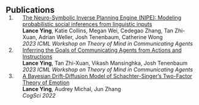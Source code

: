 <h2 id="publications" style="margin: 2px 0px -15px;">Publications</h2>

<div class="publications">
<ol class="bibliography">



<li>
<div class="pub-row">
  <div class="col-sm-9" style="position: relative;padding-right: 15px;padding-left: 20px;">
    <div class="title"><a href="https://icml.cc/virtual/2023/workshop/21489#wse-detail-27876"> The Neuro-Symbolic Inverse Planning Engine (NIPE): Modeling probabilistic social inferences from linguistic inputs </a></div>
    <div class="author"><strong>Lance Ying</strong>, Katie Collins, Megan Wei, Cedegao Zhang, Tan Zhi-Xuan, Adrian Weller, Josh Tenenbaum, Catherine Wong </div>
    <div class="periodical"><em>2023 ICML Workshop on Theory of Mind in Communicating Agents</em></div>
  </div>
</div>
</li>


<li>
<div class="pub-row">
  <div class="col-sm-9" style="position: relative;padding-right: 15px;padding-left: 20px;">
    <div class="title"><a href="https://icml.cc/virtual/2023/workshop/21489#wse-detail-27876"> 	Inferring the Goals of Communicating Agents from Actions and Instructions </a></div>
    <div class="author"><strong>Lance Ying</strong>, Tan Zhi-Xuan, Vikash Mansinghka, Josh Tenenbaum</div>
    <div class="periodical"><em>2023 ICML Workshop on Theory of Mind in Communicating Agents</em></div>
  </div>
</div>
</li>

<li>
<div class="pub-row">


  <div class="col-sm-9" style="position: relative;padding-right: 15px;padding-left: 20px;">
    <div class="title"><a href="https://escholarship.org/content/qt78h4n3r5/qt78h4n3r5.pdf">A Bayesian Drift-Diffusion Model of Schachter-Singer’s Two-Factor Theory of Emotion</a></div>
    <div class="author"><strong>Lance Ying</strong>, Audrey Michal, Jun Zhang</div>
    <div class="periodical"><em>CogSci 2022</em></div>
  </div>
</div>
</li>

  
<br>

</ol>
</div>
